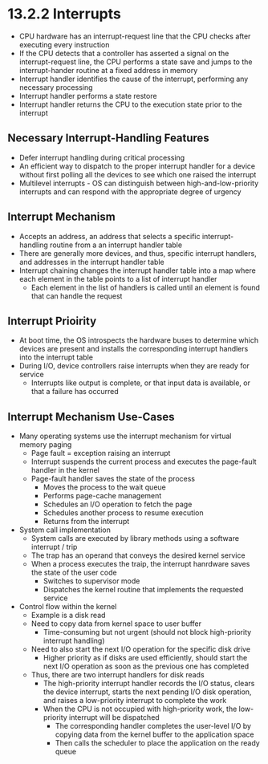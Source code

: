 # 13.2.2 Interrupts

* CPU hardware has an interrupt-request line that the CPU checks after executing every instruction
* If the CPU detects that a controller has asserted a signal on the interrupt-request line, the CPU performs a state save and jumps to the interrupt-hander routine at a fixed address in memory
* Interrupt handler identifies the cause of the interrupt, performing any necessary processing
* Interrupt handler performs a state restore
* Interrupt handler returns the CPU to the execution state prior to the interrupt

## Necessary Interrupt-Handling Features

* Defer interrupt handling during critical processing
* An efficient way to dispatch to the proper interrupt handler for a device without first polling all the devices to see which one raised the interrupt
* Multilevel interrupts - OS can distinguish between high-and-low-priority interrupts and can respond with the appropriate degree of urgency

## Interrupt Mechanism

* Accepts an address, an address that selects a specific interrupt-handling routine from a an interrupt handler table
* There are generally more devices, and thus, specific interrupt handlers, and addresses in the interrupt handler table
* Interrupt chaining changes the interrupt handler table into a map where each element in the table points to a list of interrupt handler
  * Each element in the list of handlers is called until an element is found that can handle the request

## Interrupt Prioirity

* At boot time, the OS introspects the hardware buses to determine which devices are present and installs the corresponding interrupt handlers into the interrupt table
* During I/O, device controllers raise interrupts when they are ready for service
  * Interrupts like output is complete, or that input data is available, or that a failure has occurred

## Interrupt Mechanism Use-Cases

* Many operating systems use the interrupt mechanism for virtual memory paging
  * Page fault = exception raising an interrupt
  * Interrupt suspends the current process and executes the page-fault handler in the kernel
  * Page-fault handler saves the state of the process
    * Moves the process to the wait queue
    * Performs page-cache management
    * Schedules an I/O operation to fetch the page
    * Schedules another process to resume execution
    * Returns from the interrupt
* System call implementation
  * System calls are executed by library methods using a software interrupt / trip
  * The trap has an operand that conveys the desired kernel service
  * When a process executes the traip, the interrupt hanrdware saves the state of the user code
    * Switches to supervisor mode
    * Dispatches the kernel routine that implements the requested service
* Control flow within the kernel
  * Example is a disk read
  * Need to copy data from kernel space to user buffer
    * Time-consuming but not urgent (should not block high-priority interrupt handling)
  * Need to also start the next I/O operation for the specific disk drive
    * Higher priority as if disks are used efficiently, should start the next I/O operation as soon as the previous one has completed
  * Thus, there are two interrupt handlers for disk reads
    * The high-priority interrupt handler records the I/O status, clears the device interrupt, starts the next pending I/O disk operation, and raises a low-priority interrupt to complete the work
    * When the CPU is not occupied with high-priority work, the low-priority interrupt will be dispatched
      * The corresponding handler completes the user-level I/O by copying data from the kernel buffer to the application space
      * Then calls the scheduler to place the application on the ready queue
